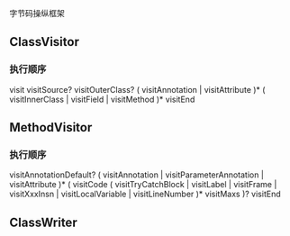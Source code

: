 字节码操纵框架

## ClassVisitor

### 执行顺序
visit visitSource? visitOuterClass? ( visitAnnotation | visitAttribute )*
( visitInnerClass | visitField | visitMethod )*
visitEnd

## MethodVisitor

### 执行顺序
visitAnnotationDefault?
( visitAnnotation | visitParameterAnnotation | visitAttribute )*
( visitCode
( visitTryCatchBlock | visitLabel | visitFrame | visitXxxInsn |
visitLocalVariable | visitLineNumber )*
visitMaxs )?
visitEnd

## ClassWriter